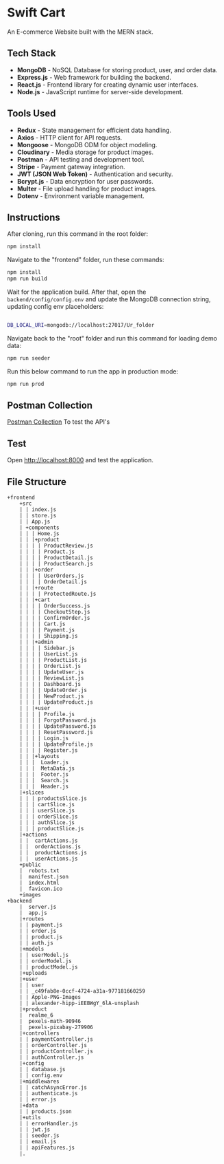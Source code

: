 
# Swift Cart
An E-commerce Website built with the MERN stack.

## Tech Stack
- **MongoDB** - NoSQL Database for storing product, user, and order data.
- **Express.js** - Web framework for building the backend.
- **React.js** - Frontend library for creating dynamic user interfaces.
- **Node.js** - JavaScript runtime for server-side development.

## Tools Used
- **Redux** - State management for efficient data handling.
- **Axios** - HTTP client for API requests.
- **Mongoose** - MongoDB ODM for object modeling.
- **Cloudinary** - Media storage for product images.
- **Postman** - API testing and development tool.
- **Stripe** - Payment gateway integration.
- **JWT (JSON Web Token)** - Authentication and security.
- **Bcrypt.js** - Data encryption for user passwords.
- **Multer** - File upload handling for product images.
- **Dotenv** - Environment variable management.

## Instructions
After cloning, run this command in the root folder:
```bash
npm install
```

Navigate to the "frontend" folder, run these commands:
```bash
npm install
npm run build
```

Wait for the application build. After that, open the `backend/config/config.env` and update the MongoDB connection string, updating config env placeholders:
```bash

DB_LOCAL_URI=mongodb://localhost:27017/Ur_folder
```

Navigate back to the "root" folder and run this command for loading demo data:
```bash
npm run seeder
```

Run this below command to run the app in production mode:
```bash
npm run prod
```
## Postman Collection
[Postman Collection](https://web.postman.co/workspace/My-Workspace~1b472528-29ec-4a2a-8723-543ffc832d9b/collection/40792383-e0630981-7f5d-4cbd-9de0-c84fbc0f5ad9?action=share&source=copy-link&creator=40792383&active-environment=f3ccb8a6-d5df-425f-99e1-64758050a612)
To test the API's

## Test
Open [http://localhost:8000](http://localhost:8000) and test the application.

## File Structure
```
+frontend
    +src
    | | index.js
    | | store.js
    | | App.js
    | +components
    | | | Home.js
    | | |+product
    | | | | ProductReview.js
    | | | | Product.js
    | | | | ProductDetail.js
    | | | | ProductSearch.js
    | | |+order
    | | | | UserOrders.js
    | | | | OrderDetail.js
    | | |+route
    | | | | ProtectedRoute.js
    | | |+cart
    | | | | OrderSuccess.js
    | | | | CheckoutStep.js
    | | | | ConfirmOrder.js
    | | | | Cart.js
    | | | | Payment.js
    | | | | Shipping.js
    | | |+admin
    | | | | Sidebar.js
    | | | | UserList.js
    | | | | ProductList.js
    | | | | OrderList.js
    | | | | UpdateUser.js
    | | | | ReviewList.js
    | | | | Dashboard.js
    | | | | UpdateOrder.js
    | | | | NewProduct.js
    | | | | UpdateProduct.js
    | | |+user
    | | | | Profile.js
    | | | | ForgotPassword.js
    | | | | UpdatePassword.js
    | | | | ResetPassword.js
    | | | | Login.js
    | | | | UpdateProfile.js
    | | | | Register.js
    | | |+layouts
    | | |  Loader.js
    | | |  MetaData.js
    | | |  Footer.js
    | | |  Search.js
    | | |  Header.js
    |+slices
    | | | productsSlice.js
    | | | cartSlice.js
    | | | userSlice.js
    | | | orderSlice.js
    | | | authSlice.js
    | | | productSlice.js
    |+actions
    | |  cartActions.js
    | |  orderActions.js
    | |  productActions.js
    | |  userActions.js
    +public
    |  robots.txt
    |  manifest.json
    |  index.html
    |  favicon.ico
    +images
+backend
    |  server.js
    |  app.js
    |+routes
    | | payment.js
    | | order.js
    | | product.js
    | | auth.js
    |+models
    | | userModel.js
    | | orderModel.js
    | | productModel.js
    |+uploads
    |+user
    | | user
    | | _c49fab8e-0ccf-4724-a31a-977181660259
    | | Apple-PNG-Images
    | | alexander-hipp-iEEBWgY_6lA-unsplash
    |+product
    |  realme_6
    |  pexels-math-90946
    |  pexels-pixabay-279906
    |+controllers
    | | paymentController.js
    | | orderController.js
    | | productController.js
    | | authController.js
    |+config
    | | database.js
    | | config.env
    |+middlewares
    | | catchAsyncError.js
    | | authenticate.js
    | | error.js
    |+data
    | | products.json
    |+utils
    | | errorHandler.js
    | | jwt.js
    | | seeder.js
    | | email.js
    | | apiFeatures.js
    |.
```
